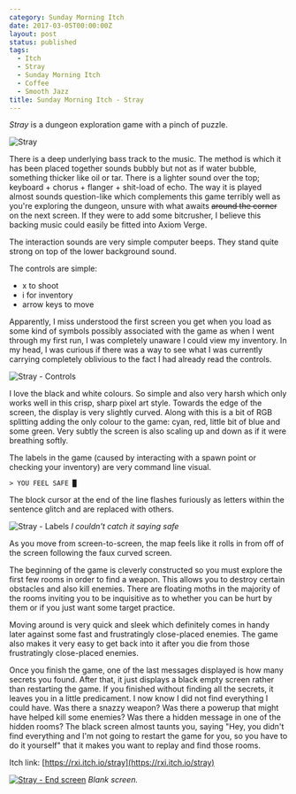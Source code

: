 ```yaml
---
category: Sunday Morning Itch
date: 2017-03-05T00:00:00Z
layout: post
status: published
tags:
  - Itch
  - Stray
  - Sunday Morning Itch
  - Coffee
  - Smooth Jazz
title: Sunday Morning Itch - Stray
---
```


_Stray_ is a dungeon exploration game with a pinch of puzzle.

![Stray](/static/images/smi-stray-game.jpg)

There is a deep underlying bass track to the music. The method is which it has been placed together sounds bubbly but not as if water bubble, something thicker like oil or tar. There is a lighter sound over the top; keyboard + chorus + flanger + shit-load of echo. The way it is played almost sounds question-like which complements this game terribly well as you're exploring the dungeon, unsure with what awaits ~~around the corner~~ on the next screen. If they were to add some bitcrusher, I believe this backing music could easily be fitted into Axiom Verge.

The interaction sounds are very simple computer beeps. They stand quite strong on top of the lower background sound.

The controls are simple:

- x to shoot
- i for inventory
- arrow keys to move

Apparently, I miss understood the first screen you get when you load as some kind of symbols possibly associated with the game as when I went through my first run, I was completely unaware I could view my inventory. In my head, I was curious if there was a way to see what I was currently carrying completely oblivious to the fact I had already read the controls.

![Stray - Controls](/static/images/smi-stray-controls.jpg)

I love the black and white colours. So simple and also very harsh which only works well in this crisp, sharp pixel art style. Towards the edge of the screen, the display is very slightly curved. Along with this is a bit of RGB splitting adding the only colour to the game: cyan, red, little bit of blue and some green. Very subtly the screen is also scaling up and down as if it were breathing softly.

The labels in the game (caused by interacting with a spawn point or checking your inventory) are very command line visual.

```
> YOU FEEL SAFE █
```

The block cursor at the end of the line flashes furiously as letters within the sentence glitch and are replaced with others.

![Stray - Labels](/static/images/smi-stray-feel-safe.jpg)
_I couldn't catch it saying safe_

As you move from screen-to-screen, the map feels like it rolls in from off of the screen following the faux curved screen.

The beginning of the game is cleverly constructed so you must explore the first few rooms in order to find a weapon. This allows you to destroy certain obstacles and also kill enemies. There are floating moths in the majority of the rooms inviting you to be inquisitive as to whether you can be hurt by them or if you just want some target practice.

Moving around is very quick and sleek which definitely comes in handy later against some fast and frustratingly close-placed enemies. The game also makes it very easy to get back into it after you die from those frustratingly close-placed enemies.

Once you finish the game, one of the last messages displayed is how many secrets you found. After that, it just displays a black empty screen rather than restarting the game. If you finished without finding all the secrets, it leaves you in a little predicament. I now know I did not find everything I could have. Was there a snazzy weapon? Was there a powerup that might have helped kill some enemies? Was there a hidden message in one of the hidden rooms? The black screen almost taunts you, saying "Hey, you didn't find everything and I'm not going to restart the game for you, so you have to do it yourself" that it makes you want to replay and find those rooms.

Itch link: [https://rxi.itch.io/stray](https://rxi.itch.io/stray)

[![Stray - End screen](/static/images/smi-stray-end.jpg)](/static/images/smi-stray-end.jpg)
_Blank screen._
